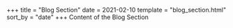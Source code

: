+++
title = "Blog Section"
date = 2021-02-10
template = "blog_section.html"
sort_by = "date"
+++
Content of the Blog Section